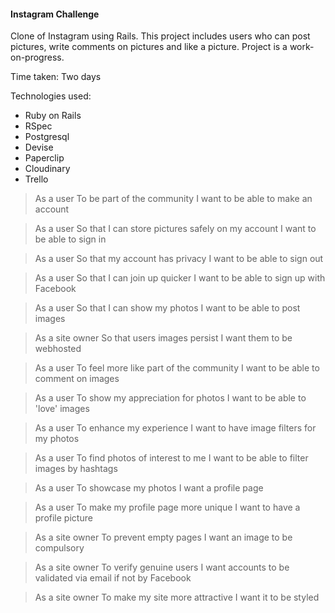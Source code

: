 #### Instagram Challenge

Clone of Instagram using Rails. This project includes users who can post pictures, write comments on pictures and like a picture. Project is a work-on-progress.

Time taken: Two days

Technologies used:
* Ruby on Rails
* RSpec
* Postgresql
* Devise
* Paperclip
* Cloudinary
* Trello

> As a user
> To be part of the community
> I want to be able to make an account

> As a user
> So that I can store pictures safely on my account
> I want to be able to sign in

> As a user
> So that my account has privacy
> I want to be able to sign out

> As a user
> So that I can join up quicker
> I want to be able to sign up with Facebook

> As a user
> So that I can show my photos
> I want to be able to post images

> As a site owner
> So that users images persist
> I want them to be webhosted

> As a user
> To feel more like part of the community
> I want to be able to comment on images

> As a user
> To show my appreciation for photos
> I want to be able to 'love' images

> As a user
> To enhance my experience
> I want to have image filters for my photos

> As a user
> To find photos of interest to me
> I want to be able to filter images by hashtags

> As a user
> To showcase my photos
> I want a profile page

> As a user
> To make my profile page more unique
> I want to have a profile picture

> As a site owner
> To prevent empty pages
> I want an image to be compulsory

> As a site owner
> To verify genuine users
> I want accounts to be validated via email if not by Facebook

> As a site owner
> To make my site more attractive
> I want it to be styled
